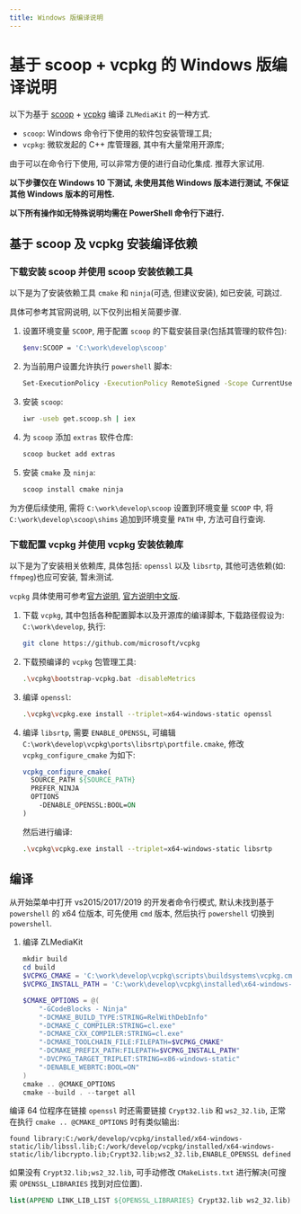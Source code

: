 ```yaml
---
title: Windows 版编译说明
---
```


# 基于 scoop + vcpkg 的 Windows 版编译说明

以下为基于 [scoop](https://github.com/lukesampson/scoop) + [vcpkg](https://github.com/microsoft/vcpkg) 编译 `ZLMediaKit` 的一种方式.

- `scoop`: Windows 命令行下使用的软件包安装管理工具;
- `vcpkg`: 微软发起的 C++ 库管理器, 其中有大量常用开源库;

由于可以在命令行下使用, 可以非常方便的进行自动化集成. 推荐大家试用.

**以下步骤仅在 Windows 10 下测试, 未使用其他 Windows 版本进行测试, 不保证其他 Windows 版本的可用性.**

**以下所有操作如无特殊说明均需在 PowerShell 命令行下进行.**

## 基于 scoop 及 vcpkg 安装编译依赖

### 下载安装 scoop 并使用 scoop 安装依赖工具

以下是为了安装依赖工具 `cmake` 和 `ninja`(可选, 但建议安装), 如已安装, 可跳过.

具体可参考其官网说明, 以下仅列出相关简要步骤.

1. 设置环境变量 `SCOOP`, 用于配置 `scoop` 的下载安装目录(包括其管理的软件包):

   ```sh
   $env:SCOOP = 'C:\work\develop\scoop'
   ```

1. 为当前用户设置允许执行 `powershell` 脚本:

   ```sh
   Set-ExecutionPolicy -ExecutionPolicy RemoteSigned -Scope CurrentUser
   ```

1. 安装 `scoop`:

   ```sh
   iwr -useb get.scoop.sh | iex
   ```

1. 为 `scoop` 添加 `extras` 软件仓库:

   ```sh
   scoop bucket add extras
   ```

1. 安装 `cmake` 及 `ninja`:

   ```sh
   scoop install cmake ninja
   ```

为方便后续使用, 需将 `C:\work\develop\scoop` 设置到环境变量 `SCOOP` 中, 将 `C:\work\develop\scoop\shims` 追加到环境变量 `PATH` 中, 方法可自行查询.

### 下载配置 vcpkg 并使用 vcpkg 安装依赖库

以下是为了安装相关依赖库, 具体包括: `openssl` 以及 `libsrtp`, 其他可选依赖(如: `ffmpeg`)也应可安装, 暂未测试.

`vcpkg` 具体使用可参考[官方说明](https://github.com/microsoft/vcpkg), [官方说明中文版](https://github.com/microsoft/vcpkg/blob/master/README_zh_CN.md).

1. 下载 `vcpkg`, 其中包括各种配置脚本以及开源库的编译脚本, 下载路径假设为: `C:\work\develop`, 执行:

   ```sh
   git clone https://github.com/microsoft/vcpkg
   ```

1. 下载预编译的 `vcpkg` 包管理工具:

   ```sh
   .\vcpkg\bootstrap-vcpkg.bat -disableMetrics
   ```

1. 编译 `openssl`:

   ```sh
   .\vcpkg\vcpkg.exe install --triplet=x64-windows-static openssl
   ```

1. 编译 `libsrtp`, 需要 `ENABLE_OPENSSL`, 可编辑 `C:\work\develop\vcpkg\ports\libsrtp\portfile.cmake`, 修改 `vcpkg_configure_cmake` 为如下:

   ```cmake
   vcpkg_configure_cmake(
     SOURCE_PATH ${SOURCE_PATH}
     PREFER_NINJA
     OPTIONS
       -DENABLE_OPENSSL:BOOL=ON
   )
   ```

   然后进行编译:

   ```sh
   .\vcpkg\vcpkg.exe install --triplet=x64-windows-static libsrtp
   ```

## 编译

从开始菜单中打开 vs2015/2017/2019 的开发者命令行模式, 默认未找到基于 `powershell` 的 x64 位版本, 可先使用 `cmd` 版本, 然后执行 `powershell` 切换到 `powershell`.

1. 编译 ZLMediaKit

   ```powershell
   mkdir build
   cd build
   $VCPKG_CMAKE = 'C:\work\develop\vcpkg\scripts\buildsystems\vcpkg.cmake'
   $VCPKG_INSTALL_PATH = 'C:\work\develop\vcpkg\installed\x64-windows-static'

   $CMAKE_OPTIONS = @(
       "-GCodeBlocks - Ninja"
       "-DCMAKE_BUILD_TYPE:STRING=RelWithDebInfo"
       "-DCMAKE_C_COMPILER:STRING=cl.exe"
       "-DCMAKE_CXX_COMPILER:STRING=cl.exe"
       "-DCMAKE_TOOLCHAIN_FILE:FILEPATH=$VCPKG_CMAKE"
       "-DCMAKE_PREFIX_PATH:FILEPATH=$VCPKG_INSTALL_PATH"
       "-DVCPKG_TARGET_TRIPLET:STRING=x86-windows-static"
       "-DENABLE_WEBRTC:BOOL=ON"
   )
   cmake .. @CMAKE_OPTIONS
   cmake --build . --target all
   ```

编译 64 位程序在链接 `openssl` 时还需要链接 `Crypt32.lib` 和 `ws2_32.lib`, 正常在执行 `cmake .. @CMAKE_OPTIONS` 时有类似输出:

```
found library:C:/work/develop/vcpkg/installed/x64-windows-static/lib/libssl.lib;C:/work/develop/vcpkg/installed/x64-windows-static/lib/libcrypto.lib;Crypt32.lib;ws2_32.lib,ENABLE_OPENSSL defined
```

如果没有 `Crypt32.lib;ws2_32.lib`, 可手动修改 `CMakeLists.txt` 进行解决(可搜索 `OPENSSL_LIBRARIES` 找到对应位置).

```cmake
list(APPEND LINK_LIB_LIST ${OPENSSL_LIBRARIES} Crypt32.lib ws2_32.lib)
```
